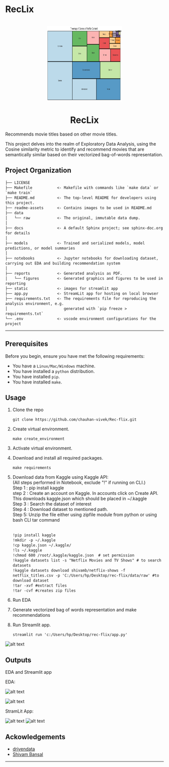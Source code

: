 RecLix
==============================
<!-- PROJECT LOGO -->
<br />
<div align="center">
  <a>
    <img src="readme-assets/Treemap-of-Movie-Genres.png" alt="Logo" width="240" height="240">
  </a>

  <h1 align="center">RecLix</h1>
</div>

Recommends movie titles based on other movie titles.

This project delves into the realm of Exploratory Data Analysis, using the Cosine similarity metric to identify and recommend movies that are semantically similar based on their vectorized bag-of-words representation.

Project Organization
------------

    ├── LICENSE
    ├── Makefile           <- Makefile with commands like `make data` or `make train`
    ├── README.md          <- The top-level README for developers using this project.
	├── readme-assets      <- Contains images to be used in README.md
    ├── data
    │   └── raw            <- The original, immutable data dump.
    │
    ├── docs               <- A default Sphinx project; see sphinx-doc.org for details
    │
    ├── models             <- Trained and serialized models, model predictions, or model summaries
    │
    ├── notebooks          <- Jupyter notebooks for downloading dataset, carrying out EDA and building recommendation system
    │
    ├── reports            <- Generated analysis as PDF.
    │   └── figures        <- Generated graphics and figures to be used in reporting
	├── static             <- images for streamlit app
	├── app.py             <- StreamLit app for hosting on local browser
	├── requirements.txt   <- The requirements file for reproducing the analysis environment, e.g.
    │                         generated with `pip freeze > requirements.txt`
    └── .env               <- vscode environment configurations for the project


--------

Prerequisites
------------
Before you begin, ensure you have met the following requirements:
* You have a `Linux/Mac/Windows` machine.
* You have installed a `python` distribution.
* You have installed `pip`.
* You have installed `make`.

Usage
------------
1. Clone the repo
	```
	git clone https://github.com/chauhan-vivek/Rec-flix.git
	```
2. Create virtual environment.
	```make
	make create_environment
	```
3. Activate virtual environment.
4. Download and install all required packages.
	```make
	make requirements
	```
5. Download data from Kaggle using Kaggle API:   
	(All steps performed in Notebook, exclude "!" if running on CLI.)
	<br />
	Step 1 : pip install kaggle <br />
	step 2 : Create an account on Kaggle. In accounts click on Create API. This downloads kaggle.json which should be placed in ~/.kaggle <br />
	Step 3 : Search the dataset of interest <br />
	Step 4 : Download dataset to mentioned path. <br />
	Step 5: Unzip the file either using zipfile module from python or using bash CLI tar command <br />
	<br />
	```make
	!pip install kaggle
	!mkdir -p ~/.kaggle
	!cp kaggle.json ~/.kaggle/
	!ls ~/.kaggle
	!chmod 600 /root/.kaggle/kaggle.json  # set permission
	!kaggle datasets list -s "Netflix Movies and TV Shows" # to search datasets
	!kaggle datasets download shivamb/netflix-shows -f netflix_titles.csv -p 'C:/Users/hp/Desktop/rec-flix/data/raw' #to download dataset
	!tar -xvf #extract files
	!tar -cvf #creates zip files
	```
6. Run EDA

7. Generate vectorized bag of words representation and make recommendations

8. Run Streamlit app.
	```make
	streamlit run 'c:/Users/hp/Desktop/rec-flix/app.py'
	```


![alt text](https://github.com/chauhan-vivek/RecLix.git/main/readme-assets/enter-query-image.png)

Outputs
------------
EDA and Streamlit app

EDA:

![alt text](https://github.com/chauhan-vivek/RecLix.git/main/readme-assets/Growth-in-content-over-years.png)

![alt text](https://github.com/chauhan-vivek/ReLix.git/main/readme-assets/network-graph-strongly-connected-categories.png)

StramLit App:

![alt text](https://github.com/chauhan-vivek/RecLix.git/main/readme-assets/Streamlit-1.png)
![alt text](https://github.com/chauhan-vivek/RecLix.git/main/readme-assets/Streamlit-2.png)

Ackowledgements
------------
* [drivendata](https://github.com/drivendata)
* [Shivam Bansal](https://www.kaggle.com/datasets/shivamb/netflix-shows)
--------
